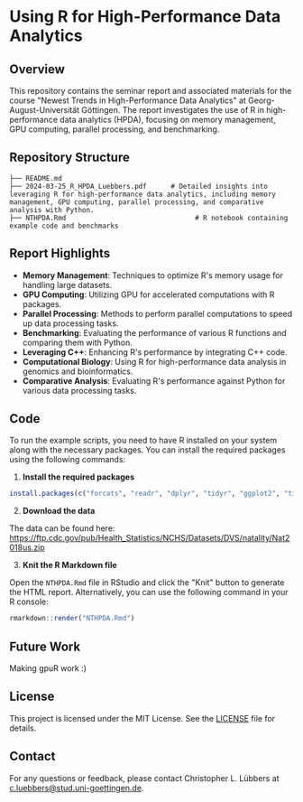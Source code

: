 # Using R for High-Performance Data Analytics

## Overview

This repository contains the seminar report and associated materials for the course "Newest Trends in High-Performance Data Analytics" at Georg-August-Universität Göttingen.
The report investigates the use of R in high-performance data analytics (HPDA), focusing on memory management, GPU computing, parallel processing, and benchmarking.

## Repository Structure

```
├── README.md
├── 2024-03-25_R_HPDA_Luebbers.pdf      # Detailed insights into leveraging R for high-performance data analytics, including memory management, GPU computing, parallel processing, and comparative analysis with Python.
├── NTHPDA.Rmd                                # R notebook containing example code and benchmarks
```
## Report Highlights

- **Memory Management**: Techniques to optimize R's memory usage for handling large datasets.
- **GPU Computing**: Utilizing GPU for accelerated computations with R packages.
- **Parallel Processing**: Methods to perform parallel computations to speed up data processing tasks.
- **Benchmarking**: Evaluating the performance of various R functions and comparing them with Python.
- **Leveraging C++**: Enhancing R's performance by integrating C++ code.
- **Computational Biology**: Using R for high-performance data analysis in genomics and bioinformatics.
- **Comparative Analysis**: Evaluating R's performance against Python for various data processing tasks.

## Code

To run the example scripts, you need to have R installed on your system along with the necessary packages.
You can install the required packages using the following commands:


1. **Install the required packages**

```R
install.packages(c("forcats", "readr", "dplyr", "tidyr", "ggplot2", "tibble", "devtools"))
```

2. **Download the data**

The data can be found here: https://ftp.cdc.gov/pub/Health_Statistics/NCHS/Datasets/DVS/natality/Nat2018us.zip

3. **Knit the R Markdown file**

Open the `NTHPDA.Rmd` file in RStudio and click the "Knit" button to generate the HTML report. 
Alternatively, you can use the following command in your R console:

```R
rmarkdown::render("NTHPDA.Rmd")
```

## Future Work

Making gpuR work :)

## License
This project is licensed under the MIT License. See the [LICENSE](LICENSE) file for details.

## Contact
For any questions or feedback, please contact Christopher L. Lübbers at c.luebbers@stud.uni-goettingen.de.
